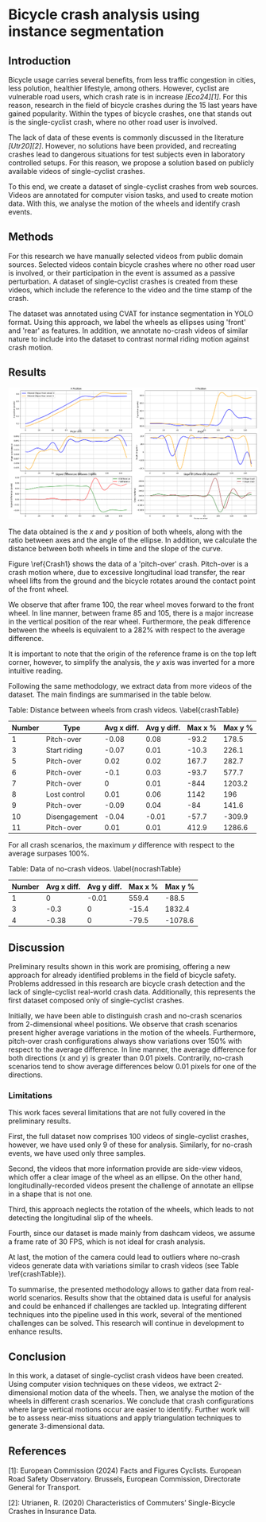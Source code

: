 Bicycle crash analysis using instance segmentation
==================================================

Introduction
------------

Bicycle usage carries several benefits, from less traffic congestion in cities,
less polution, healthier lifestyle, among others. However, cyclist are
vulnerable road users, which crash rate is in increase <cite>[Eco24][1]</cite>.
For this reason, research in the field of bicycle crashes during the 15 last
years have gained popularity. Within the types of bicycle crashes, one that
stands out is the single-cyclist crash, where no other road user is involved.


The lack of data of these events is commonly discussed in the literature
<cite>[Utr20][2]</cite>. However, no solutions have been provided,
and recreating crashes lead to dangerous situations for test subjects even in
laboratory controlled setups. For this reason, we propose a solution based on
publicly available videos of single-cyclist crashes.

To this end, we create a dataset of single-cyclist crashes from web sources.
Videos are annotated for computer vision tasks, and used to create motion data.
With this, we analyse the motion of the wheels and identify crash events.

Methods
-------

For this research we have manually selected videos from public domain sources.
Selected videos contain bicycle crashes where no other road user is involved, or
their participation in the event is assumed as a passive perturbation. A
dataset of single-cyclist crashes is created from these videos, which include
the reference to the video and the time stamp of the crash.


The dataset was annotated using CVAT for instance segmentation in YOLO format.
Using this approach, we label the wheels as ellipses using 'front' and 'rear'
as features. In addition, we annotate no-crash videos of similar nature to
include into the dataset to contrast normal riding motion against crash motion.


Results
-------

![2-dimensional data from monocular video. \label{Crash1}](ellipseTrack/Data/vid5-lp-v4.png)

The data obtained is the $x$ and $y$ position of both wheels, along with the ratio
between axes and the angle of the ellipse. In addition, we calculate the
distance between both wheels in time and the slope of the curve.

Figure \ref{Crash1} shows the data of a 'pitch-over' crash. Pitch-over is a
crash motion where, due to excessive longitudinal load transfer, the rear wheel
lifts from the ground and the bicycle rotates around the contact point of the
front wheel.

We observe that after frame 100, the rear wheel moves forward to the front
wheel. In line manner, between frame 85 and 105, there is a major increase in
the vertical position of the rear wheel. Furthermore, the peak difference
between the wheels is equivalent to a 282% with respect to the average
difference.

It is important to note that the origin of the reference frame is on the top 
left corner, however, to simplify the analysis, the $y$ axis was inverted for a
more intuitive reading.


Following the same methodology, we extract data from more videos of the dataset.
The main findings are summarised in the table below.


Table: Distance between wheels from crash videos. \label{crashTable}

| Number | Type         | Avg x diff. | Avg y diff.| Max x % | Max y % |
|--------|--------------|-------------|------------|---------|---------|
|    1   |Pitch-over    | -0.08       | 0.08       | -93.2   | 178.5   |
|    3   |Start riding  | -0.07       | 0.01       | -10.3   | 226.1   |
|    5   |Pitch-over    | 0.02        | 0.02       | 167.7   | 282.7   |
|    6   |Pitch-over    | -0.1        | 0.03       | -93.7   | 577.7   |
|    7   |Pitch-over    | 0           | 0.01       | -844    | 1203.2  |
|    8   |Lost control  | 0.01        | 0.06       | 1142    | 196     |
|    9   |Pitch-over    | -0.09       | 0.04       | -84     | 141.6   |
|   10   |Disengagement | -0.04       | -0.01      | -57.7   | -309.9  |
|   11   |Pitch-over    | 0.01        | 0.01       | 412.9   | 1286.6  |


For all crash scenarios, the maximum $y$ difference with respect to the average
surpases 100%. 


Table: Data of no-crash videos. \label{nocrashTable}

| Number | Avg x diff. | Avg y diff. | Max x % | Max y % |
|--------|-------------|-------------|---------|---------|
|    1   | 0           | -0.01       | 559.4   | -88.5   |
|    3   | -0.3        | 0           | -15.4   | 1832.4  |
|    4   | -0.38       | 0           | -79.5   | -1078.6 |



Discussion
----------

Preliminary results shown in this work are promising, offering a new approach
for already identified problems in the field of bicycle safety. Problems
addressed in this research are bicycle crash detection and the lack of
single-cyclist real-world crash data. Additionally, this represents the first
dataset composed only of single-cyclist crashes.


Initially, we have been able to distinguish crash and no-crash scenarios from
2-dimensional wheel positions. We observe that crash scenarios present higher
average variations in the motion of the wheels. Furthermore, pitch-over crash
configurations always show variations over 150% with respect to the average
difference. In line manner, the average difference for both directions (x and y)
is greater than 0.01 pixels. Contrarily, no-crash scenarios tend to show average
differences below 0.01 pixels for one of the directions.


### Limitations


This work faces several limitations that are not fully covered in the
preliminary results.

First, the full dataset now comprises 100 videos of single-cyclist crashes,
however, we have used only 9 of these for analysis. Similarly, for no-crash
events, we have used only three samples.

Second, the videos that more information provide are side-view videos, which
offer a clear image of the wheel as an ellipse. On the other hand,
longitudinally-recorded videos present the challenge of annotate an ellipse in a
shape that is not one.

Third, this approach neglects the rotation of the wheels, which leads to not
detecting the longitudinal slip of the wheels.

Fourth, since our dataset is made mainly from dashcam videos, we assume a frame
rate of 30 FPS, which is not ideal for crash analysis.

At last, the motion of the camera could lead to outliers where no-crash videos
generate data with variations similar to crash videos (see Table \ref{crashTable}).


To summarise, the presented methodology allows to gather data from real-world
scenarios. Results show that the obtained data is useful for analysis and could
be enhanced if challenges are tackled up. Integrating different techniques into
the pipeline used in this work, several of the mentioned challenges can be
solved. This research will continue in development to enhance results.



Conclusion
----------

In this work, a dataset of single-cyclist crash videos have been created. Using
computer vision techniques on these videos, we extract 2-dimensional motion data
of the wheels. Then, we analyse the motion of the wheels in different crash
scenarios. We conclude that crash configurations where large vertical motions
occur are easier to identify. Further work will be to assess near-miss
situations and apply triangulation techniques to generate 3-dimensional data.




References
----------

[1]: European Commission (2024) Facts and Figures Cyclists. European Road Safety
Observatory. Brussels, European Commission, Directorate General for Transport.

[2]: Utrianen, R. (2020) Characteristics of Commuters’ Single-Bicycle Crashes in Insurance Data.
